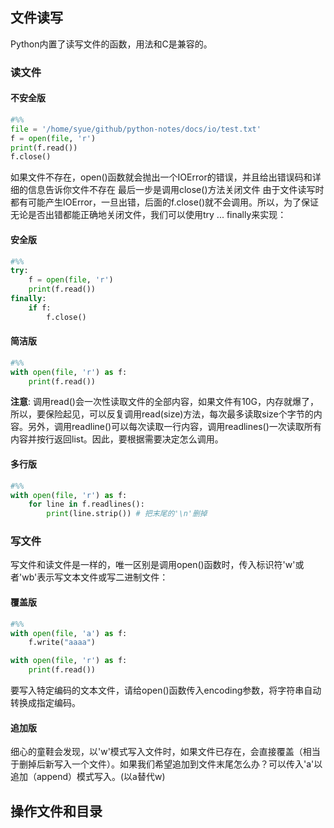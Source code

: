 ## 文件读写
Python内置了读写文件的函数，用法和C是兼容的。

### 读文件


#### 不安全版



```python
#%%
file = '/home/syue/github/python-notes/docs/io/test.txt'
f = open(file, 'r')
print(f.read())
f.close()
```

如果文件不存在，open()函数就会抛出一个IOError的错误，并且给出错误码和详细的信息告诉你文件不存在
最后一步是调用close()方法关闭文件
由于文件读写时都有可能产生IOError，一旦出错，后面的f.close()就不会调用。所以，为了保证无论是否出错都能正确地关闭文件，我们可以使用try ... finally来实现：

#### 安全版



```python
#%% 
try:
    f = open(file, 'r')
    print(f.read())
finally:
    if f:
        f.close()
```


#### 简洁版



```python
#%%
with open(file, 'r') as f:
    print(f.read())
```

**注意**: 调用read()会一次性读取文件的全部内容，如果文件有10G，内存就爆了，所以，要保险起见，可以反复调用read(size)方法，每次最多读取size个字节的内容。另外，调用readline()可以每次读取一行内容，调用readlines()一次读取所有内容并按行返回list。因此，要根据需要决定怎么调用。

#### 多行版



```python
#%%
with open(file, 'r') as f:
    for line in f.readlines():
        print(line.strip()) # 把末尾的'\n'删掉
```


### 写文件

写文件和读文件是一样的，唯一区别是调用open()函数时，传入标识符'w'或者'wb'表示写文本文件或写二进制文件：
#### 覆盖版


```python
#%%
with open(file, 'a') as f:
    f.write("aaaa")

with open(file, 'r') as f:
    print(f.read())
```

要写入特定编码的文本文件，请给open()函数传入encoding参数，将字符串自动转换成指定编码。

#### 追加版
 
细心的童鞋会发现，以'w'模式写入文件时，如果文件已存在，会直接覆盖（相当于删掉后新写入一个文件）。如果我们希望追加到文件末尾怎么办？可以传入'a'以追加（append）模式写入。(以a替代w)

## 操作文件和目录


